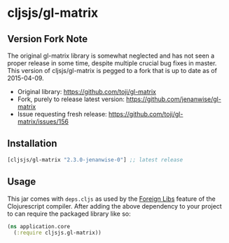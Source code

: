 # cljsjs/gl-matrix

## Version Fork Note

The original gl-matrix library is somewhat neglected and has not seen
a proper release in some time, despite multiple crucial bug fixes in
master. This version of cljsjs/gl-matrix is pegged to a fork that is up
to date as of 2015-04-09.

* Original library: https://github.com/toji/gl-matrix
* Fork, purely to release latest version: https://github.com/jenanwise/gl-matrix
* Issue requesting fresh release: https://github.com/toji/gl-matrix/issues/156

## Installation

[](dependency)
```clojure
[cljsjs/gl-matrix "2.3.0-jenanwise-0"] ;; latest release
```
[](/dependency)


## Usage

This jar comes with `deps.cljs` as used by the [Foreign Libs][flibs] feature
of the Clojurescript compiler. After adding the above dependency to your project
to can require the packaged library like so:

```clojure
(ns application.core
  (:require cljsjs.gl-matrix))
```

[flibs]: https://github.com/clojure/clojurescript/wiki/Packaging-Foreign-Dependencies

